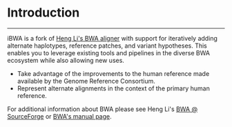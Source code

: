 # Introduction

***

iBWA is a fork of [Heng Li's BWA aligner][bwa] with support for iteratively adding alternate haplotypes, reference patches, and variant hypotheses. This enables you to leverage existing tools and pipelines in the diverse BWA ecosystem while also allowing new uses.

- Take advantage of the improvements to the human reference made available by the Genome Reference Consortium.
- Represent alternate alignments in the context of the primary human reference.

For additional information about BWA please see Heng Li's [BWA @ SourceForge][bwa] or [BWA's manual page][bwaman].

[bwa]: http://bio-bwa.sourceforge.net
[bwaman]: http://bio-bwa.sourceforge.net/bwa.shtml
